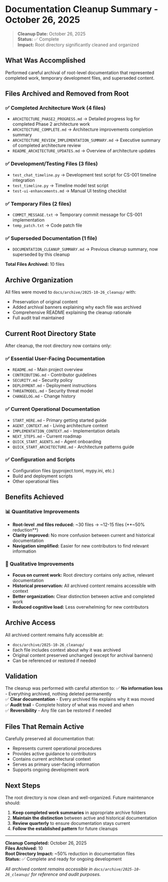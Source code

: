 # Documentation Cleanup Summary - October 26, 2025

> **Cleanup Date:** October 26, 2025  
> **Status:** ✅ Complete  
> **Impact:** Root directory significantly cleaned and organized

## What Was Accomplished

Performed careful archival of root-level documentation that represented completed work, temporary development files, and superseded content.

## Files Archived and Removed from Root

### ✅ Completed Architecture Work (4 files)
- `ARCHITECTURE_PHASE2_PROGRESS.md` → Detailed progress log for completed Phase 2 architecture work
- `ARCHITECTURE_COMPLETE.md` → Architecture improvements completion summary
- `ARCHITECTURE_REVIEW_IMPLEMENTATION_SUMMARY.md` → Executive summary of completed architecture review
- `README_ARCHITECTURE_UPDATES.md` → Overview of architecture updates

### ✅ Development/Testing Files (3 files)
- `test_chat_timeline.py` → Development test script for CS-001 timeline integration
- `test_timeline.py` → Timeline model test script
- `test-ui-enhancements.md` → Manual UI testing checklist

### ✅ Temporary Files (2 files)
- `COMMIT_MESSAGE.txt` → Temporary commit message for CS-001 implementation
- `temp_patch.txt` → Code patch file

### ✅ Superseded Documentation (1 file)
- `DOCUMENTATION_CLEANUP_SUMMARY.md` → Previous cleanup summary, now superseded by this cleanup

**Total Files Archived:** 10 files

## Archive Organization

All files were moved to `docs/archive/2025-10-26_cleanup/` with:
- Preservation of original content
- Added archival banners explaining why each file was archived
- Comprehensive README explaining the cleanup rationale
- Full audit trail maintained

## Current Root Directory State

After cleanup, the root directory now contains only:

### ✅ Essential User-Facing Documentation
- `README.md` - Main project overview
- `CONTRIBUTING.md` - Contributor guidelines
- `SECURITY.md` - Security policy
- `DEPLOYMENT.md` - Deployment instructions
- `THREATMODEL.md` - Security threat model
- `CHANGELOG.md` - Change history

### ✅ Current Operational Documentation
- `START_HERE.md` - Primary getting started guide
- `AGENT_CONTEXT.md` - Living architecture context
- `IMPLEMENTATION_CONTEXT.md` - Implementation details
- `NEXT_STEPS.md` - Current roadmap
- `QUICK_START_AGENTS.md` - Agent onboarding
- `QUICK_START_ARCHITECTURE.md` - Architecture patterns guide

### ✅ Configuration and Scripts
- Configuration files (pyproject.toml, mypy.ini, etc.)
- Build and deployment scripts
- Other operational files

## Benefits Achieved

### 📊 Quantitative Improvements
- **Root-level .md files reduced:** ~30 files → ~12-15 files (**~50% reduction**)
- **Clarity improved:** No more confusion between current and historical documentation
- **Navigation simplified:** Easier for new contributors to find relevant information

### 🎯 Qualitative Improvements
- **Focus on current work:** Root directory contains only active, relevant documentation
- **Historical preservation:** All archived content remains accessible with context
- **Better organization:** Clear distinction between active and completed work
- **Reduced cognitive load:** Less overwhelming for new contributors

## Archive Access

All archived content remains fully accessible at:
- `docs/archive/2025-10-26_cleanup/`
- Each file includes context about why it was archived
- Original content preserved unchanged (except for archival banners)
- Can be referenced or restored if needed

## Validation

The cleanup was performed with careful attention to:
✅ **No information loss** - Everything archived, nothing deleted permanently  
✅ **Clear documentation** - Every archived file explains why it was moved  
✅ **Audit trail** - Complete history of what was moved and when  
✅ **Reversibility** - Any file can be restored if needed  

## Files That Remain Active

Carefully preserved all documentation that:
- Represents current operational procedures
- Provides active guidance to contributors
- Contains current architectural context
- Serves as primary user-facing information
- Supports ongoing development work

## Next Steps

The root directory is now clean and well-organized. Future maintenance should:
1. **Keep completed work summaries** in appropriate archive folders
2. **Maintain the distinction** between active and historical documentation
3. **Review quarterly** to ensure documentation stays current
4. **Follow the established pattern** for future cleanups

---

**Cleanup Completed:** October 26, 2025  
**Files Archived:** 10  
**Root Directory Impact:** ~50% reduction in documentation files  
**Status:** ✅ Complete and ready for ongoing development

*All archived content remains accessible in `docs/archive/2025-10-26_cleanup/` for reference and audit purposes.*
